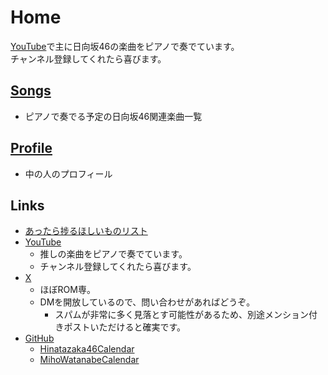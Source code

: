 # Home

[YouTube](https://www.youtube.com/@CircleTenThanks)で主に日向坂46の楽曲をピアノで奏でています。  
チャンネル登録してくれたら喜びます。

## [Songs](songs)
* ピアノで奏でる予定の日向坂46関連楽曲一覧

## [Profile](profile)
* 中の人のプロフィール

## Links
* [あったら捗るほしいものリスト](https://www.amazon.jp/hz/wishlist/ls/1U86PRK7SAKGR?ref_=wl_share)
* [YouTube](https://www.youtube.com/@CircleTenThanks)
  * 推しの楽曲をピアノで奏でています。
  * チャンネル登録してくれたら喜びます。
* [X](https://x.com/CircleTenThanks)
  * ほぼROM専。
  * DMを開放しているので、問い合わせがあればどうぞ。
    * スパムが非常に多く見落とす可能性があるため、別途メンション付きポストいただけると確実です。
* [GitHub](https://github.com/CircleTenThanks)
  * [Hinatazaka46Calendar](/Hinatazaka46Calendar)
  * [MihoWatanabeCalendar](/MihoWatanabeCalendar)
